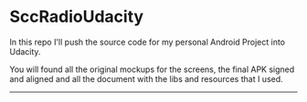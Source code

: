 SccRadioUdacity
===============

In this repo I'll push the source code for my personal Android Project into Udacity.

You will found all the original mockups for the screens, the final APK signed and aligned and all the document with the libs and resources that I used.

*************************************************************
